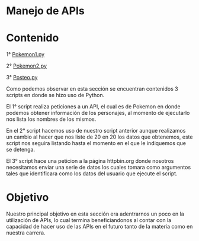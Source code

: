 # Manejo de APIs
# Contenido 
1° [Pokemon1.py](https://github.com/Anacecilc/PIA_LPC_061/blob/main/Manejo%20de%20APIs/pokemon1.py)


2° [Pokemon2.py](https://github.com/Anacecilc/PIA_LPC_061/blob/main/Manejo%20de%20APIs/pokemon1.py)


3° [Posteo.py](https://github.com/Anacecilc/PIA_LPC_061/blob/main/Manejo%20de%20APIs/posteo.py)

 Como podemos observar en esta sección se encuentran contenidos 3 scripts en donde se hizo uso de Python.
 
 
 El 1° script realiza peticiones a un API, el cual es de Pokemon en donde podemos obtener información de los personajes, al momento de ejecutarlo nos lista los nombres de los mismos.
 
 
 En el 2° script hacemos uso de nuestro script anterior aunque realizamos un cambio al hacer que nos liste de 20 en 20 los datos que obtenemos, este script nos seguira listando hasta el momento en el que le indiquemos que se detenga.
 
 
 El 3° script hace una peticion a la página httpbin.org donde nosotros necesitamos enviar una serie de datos los cuales tomara como argumentos tales que identificara como los datos del usuario que ejecute el script.
 
 
 # Objetivo
 Nuestro principal objetivo en esta sección era adentrarnos un poco en la utilización de APIs, lo cual termina beneficiandonos al contar con la capacidad de hacer uso de las APIs en el futuro tanto de la materia como en nuestra carrera.
 
